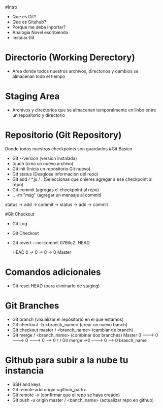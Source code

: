 #Intro
* Que es Git?
* Que es Gituhub?
* Porque me debe inportar?
* Analogia Novel escribiendo 
* Instalar Git

# Directorio (Working Derectory)
- Area donde todos nuestros archivos, directorios y cambios se almacenan todo el tiempo

# Staging Area
- Archivos y directorios que se almacenan temporalmente en linbo entre un repositorio y directorio 

# Repositorio (Git Repository)
Donde todos nuestros checkpoints son guardados
#Git Basico
* Git --version (version instalada)
* touch <file> (crea un nuevo archivo)
* Git init     (Inicia un repositorio Git nuevo)
* Git status   (Desglosa informacion del repo)
* Git add <file>/ *.js / . (Seleccionas que chieres agregar a ese checkpoint al repo)
* Git commit    (agregas el checkpoint al repo)
* .. -m "msg"   (agregar un mensaje al commit)

status -> add -> commit -> status -> add -> commit

#Git Checkout
* Git Log
* Git Checkout
* Git revert --no-commit 0766c2..HEAD
 
    HEAD
    0 -> 0 -> 0 -> 0
                   Master
# Comandos adicionales
* Git reset HEAD <file> (para eliminarlo de staging)

# Git Branches
* Git branch (visualizar el repositorio en el que estamos)
* Git checkout -b <branch_name> (crear un nuevo banch)
* Git checkout master / <branch_name> (cambiar de branch)
* Git merge <master> / <branch_name> (combinar dos branches)
Master
 0 ---> 0 ---> 0 ---> 0 --> 0
         \                 / Git merge <master>
          \->0 ---> 0 --> 0 
          branch_name

# Github para subir a la nube tu instancia
* SSH and keys
* Git remote add origin <github_path>
* Git remote -v (confirmar que el repo se haya creado)
* Git push -u origin master / <banch_name> (actualizar repo en github)
